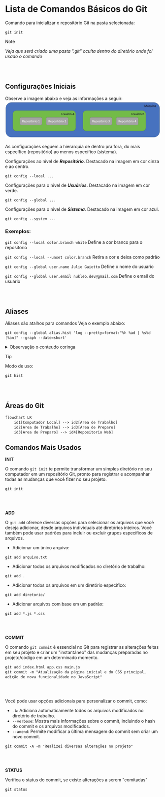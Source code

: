 # Lista de Comandos Básicos do Git

Comando para inicializar o repositório Git na pasta selecionada:
```
git init
```
> [!NOTE]
> _Veja que será criado uma pasta ".git" oculta dentro do diretório onde foi usado o comando_

<br><br>
 
## Configurações Iniciais

Observe a imagem abaixo e veja as informações a seguir:
![image001](/assets/image001.png)

As configurações seguem a hierarquia de dentro pra fora, do mais específico (repositório) ao menos específico (sistema).

Configurações ao nivel de ***Repositório***. Destacado na imagem em cor cinza e ao centro.
```
git config --local ...
```

Configurações para o nivel de ***Usuários***. Destacado na imagem em cor verde.
```
git config --global ...
```

Configurações para o nivel de ***Sistema***. Destacado na imagem em cor azul.
```
git config --system ...
```


### Exemplos:

```git config --local color.branch white``` Define a cor branco para o repositorio

```git config --local --unset color.branch``` Retira a cor e deixa como padrão

```git config --global user.name Julio Gaiotto``` Define o nome do usuario

```git config --global user.email nukleo.dev@gmail.com``` Define o email do usuario

<br><br>

## Aliases

Aliases são atalhos para comandos
Veja o exemplo abaixo:
```
git config --global alias.hist 'log --pretty=format:"%h %ad | %s%d [%an]" --graph --date=short'
```
<details>

<summary>Observação o conteudo coringa </summary>

alias.hist &rarr; nome do alias

%h &rarr; hash abrevidada do comit

%ad &rarr; data do comit

%s &rarr; comentario

%d &rarr; decorações do commit

%an &rarr; Nome do Autor

--graph &rarr; define o formato de grafico ASCII

--date-short &rarr; data curta

</details>

> [!TIP]
> Modo de uso:
> ```
> git hist
> ```

<br><br>

## Áreas do Git

```mermaid
flowchart LR
    id1[Computador Local] --> id2[Area de Trabalho]  
    id2[Area de Trabalho] --> id3[Area de Preparo]
    id3[Area de Preparo] --> id4[Repositorio Web]    
```


## Comandos Mais Usados

**INIT**

O comando ```git init``` te permite transformar um simples diretório no seu computador em um repositório Git, pronto para registrar e acompanhar todas as mudanças que você fizer no seu projeto.
```
git init
```

<br><br>

**ADD** 

O ```git add``` oferece diversas opções para selecionar os arquivos que você deseja adicionar, desde arquivos individuais até diretórios inteiros. Você também pode usar padrões para incluir ou excluir grupos específicos de arquivos.

+ Adicionar um único arquivo:
```
git add arquivo.txt
```

+ Adicionar todos os arquivos modificados no diretório de trabalho:
```
git add .
```

+ Adicionar todos os arquivos em um diretório específico:
```
git add diretorio/
```

+ Adicionar arquivos com base em um padrão:
```
git add *.js *.css
```

<br><br>

**COMMIT**

O comando ```git commit``` é essencial no Git para registrar as alterações feitas em seu projeto e criar um "instantâneo" das mudanças preparadas no projeto/código em um determinado momento. 
```
git add index.html app.css main.js
git commit -m "Atualização da página inicial e do CSS principal, adição de nova funcionalidade no JavaScript"
```

<br><br>

Você pode usar opções adicionais para personalizar o commit, como:

- ```-A```: Adiciona automaticamente todos os arquivos modificados no diretório de trabalho.
- ```--verbose```: Mostra mais informações sobre o commit, incluindo o hash do commit e os arquivos modificados.
- ```--amend```: Permite modificar a última mensagem do commit sem criar um novo commit.
```
git commit -A -m "Realizei diversas alterações no projeto"
```

<br><br>

**STATUS** 

Verifica o status do commit, se existe alterações a serem "comitadas"
```
git status
```










<!--
<div align="center" markdown="1">
[![Awesome](https://cdn.rawgit.com/sindresorhus/awesome/d7305f38d29fed78fa85652e3a63e154dd8e8829/media/badge.svg)](https://github.com/sindresorhus/awesome)&#160;
</div>
-->
